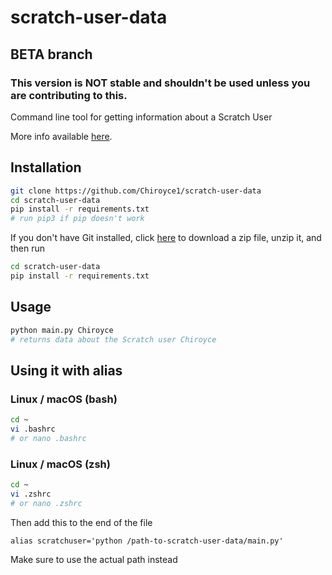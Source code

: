 # scratch-user-data
## BETA branch
### This version is NOT stable and shouldn't be used unless you are contributing to this.

Command line tool for getting information about a Scratch User

More info available [here](https://scratch.mit.edu/discuss/topic/542409/?page=1#post-5600424).

## Installation

```bash
git clone https://github.com/Chiroyce1/scratch-user-data
cd scratch-user-data
pip install -r requirements.txt
# run pip3 if pip doesn't work
```

If you don't have Git installed, click [here](https://github.com/Chiroyce1/scratch-user-data/archive/refs/heads/main.zip) to download a zip file, unzip it, and then run 
```bash
cd scratch-user-data
pip install -r requirements.txt
```

## Usage
```bash
python main.py Chiroyce
# returns data about the Scratch user Chiroyce
```

## Using it with alias
### Linux / macOS (bash)
```bash
cd ~
vi .bashrc
# or nano .bashrc
```

### Linux / macOS (zsh)
```zsh
cd ~
vi .zshrc
# or nano .zshrc
```

Then add this to the end of the file
```bashrc
alias scratchuser='python /path-to-scratch-user-data/main.py'
```
Make sure to use the actual path instead
